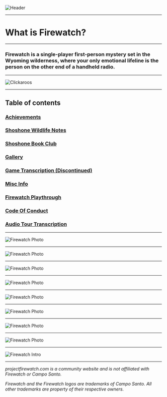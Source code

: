 ![Header](/cdn/webp/newheader.webp) 

---

# What is Firewatch?

---
 
### Firewatch is a single-player first-person mystery set in the Wyoming wilderness, where your only emotional lifeline is the person on the other end of a handheld radio.

---


![Clickaroos](https://camo.githubusercontent.com/612c403f0241d9c1edf9ea44167dc013cb6de7457457f6e7c0a1373b3b5db65c/68747470733a2f2f686974732e736565796f756661726d2e636f6d2f6170692f636f756e742f696e63722f62616467652e7376673f75726c3d68747470732533412532462532466769746875622e636f6d253246536f7068696141746b696e736f6e2532464669726577617463682d477569646526636f756e745f62673d253233323532353235267469746c655f62673d2532333235323532352669636f6e3d2669636f6e5f636f6c6f723d253233453745374537267469746c653d436c69636b61726f6f7326656467655f666c61743d74727565)

---

## Table of contents

### [Achievements](/achievements/)

### [Shoshone Wildlife Notes](/shoshonewildlifenotes/)

### [Shoshone Book Club](/shoshonebookclub/)

### [Gallery](/gallery/)

### [Game Transcription (Discontinued)](/transcription/)

### [Misc Info](/info/)

### [Firewatch Playthrough](/playthrough/)

### [Code Of Conduct](/codeofconduct/)

### [Audio Tour Transcription](/cdn/FirewatchAudioTour.pdf)

---

![Firewatch Photo](/cdn/webp/10-3-21/20211003084110_1.webp)

---
 
![Firewatch Photo](/cdn/webp/10-3-21/20211003084128_1.webp)

---
![Firewatch Photo](/cdn/webp/10-3-21/20211003084239_1.webp)

---

![Firewatch Photo](/cdn/webp/10-3-21/20211003084245_1.webp)

---

![Firewatch Photo](/cdn/webp/10-3-21/20211003084338_1.webp)

---

![Firewatch Photo](/cdn/webp/10-3-21/20211003084434_1.webp)

---

![Firewatch Photo](/cdn/webp/10-3-21/20211003090936_1.webp)

---

![Firewatch Photo](/cdn/webp/20200701135646_1.webp)

---
 
![Firewatch Intro](/cdn/webp/20200701135654_1.webp)

---

*projectfirewatch.com is a community website and is not affiliated with Firewatch or Campo Santo.*

*Firewatch and the Firewatch logos are trademarks of Campo Santo. All other trademarks are property of their respective owners.*
